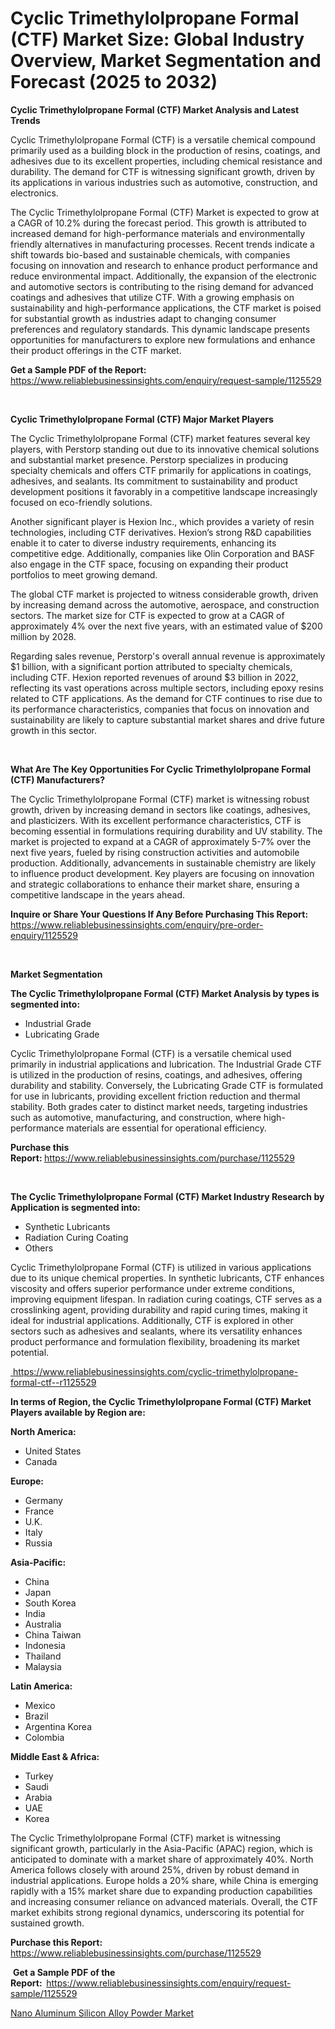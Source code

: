 <p><h1>Cyclic Trimethylolpropane Formal (CTF) Market Size: Global Industry Overview, Market Segmentation and Forecast (2025 to 2032)</h1></p><p><strong>Cyclic Trimethylolpropane Formal (CTF) Market Analysis and Latest Trends</strong></p>
<p><p>Cyclic Trimethylolpropane Formal (CTF) is a versatile chemical compound primarily used as a building block in the production of resins, coatings, and adhesives due to its excellent properties, including chemical resistance and durability. The demand for CTF is witnessing significant growth, driven by its applications in various industries such as automotive, construction, and electronics. </p><p>The Cyclic Trimethylolpropane Formal (CTF) Market is expected to grow at a CAGR of 10.2% during the forecast period. This growth is attributed to increased demand for high-performance materials and environmentally friendly alternatives in manufacturing processes. Recent trends indicate a shift towards bio-based and sustainable chemicals, with companies focusing on innovation and research to enhance product performance and reduce environmental impact. Additionally, the expansion of the electronic and automotive sectors is contributing to the rising demand for advanced coatings and adhesives that utilize CTF. With a growing emphasis on sustainability and high-performance applications, the CTF market is poised for substantial growth as industries adapt to changing consumer preferences and regulatory standards. This dynamic landscape presents opportunities for manufacturers to explore new formulations and enhance their product offerings in the CTF market.</p></p>
<p><strong>Get a Sample PDF of the Report:&nbsp;</strong> <a href="https://www.reliablebusinessinsights.com/enquiry/request-sample/1125529?utm_campaign=3213&utm_medium=2&utm_source=Github&utm_content=ia&utm_term=02042025&utm_id=cyclic-trimethylolpropane-formal-ctf">https://www.reliablebusinessinsights.com/enquiry/request-sample/1125529</a></p>
<p>&nbsp;</p>
<p><strong>Cyclic Trimethylolpropane Formal (CTF) Major Market Players</strong></p>
<p><p>The Cyclic Trimethylolpropane Formal (CTF) market features several key players, with Perstorp standing out due to its innovative chemical solutions and substantial market presence. Perstorp specializes in producing specialty chemicals and offers CTF primarily for applications in coatings, adhesives, and sealants. Its commitment to sustainability and product development positions it favorably in a competitive landscape increasingly focused on eco-friendly solutions.</p><p>Another significant player is Hexion Inc., which provides a variety of resin technologies, including CTF derivatives. Hexion’s strong R&D capabilities enable it to cater to diverse industry requirements, enhancing its competitive edge. Additionally, companies like Olin Corporation and BASF also engage in the CTF space, focusing on expanding their product portfolios to meet growing demand.</p><p>The global CTF market is projected to witness considerable growth, driven by increasing demand across the automotive, aerospace, and construction sectors. The market size for CTF is expected to grow at a CAGR of approximately 4% over the next five years, with an estimated value of $200 million by 2028. </p><p>Regarding sales revenue, Perstorp's overall annual revenue is approximately $1 billion, with a significant portion attributed to specialty chemicals, including CTF. Hexion reported revenues of around $3 billion in 2022, reflecting its vast operations across multiple sectors, including epoxy resins related to CTF applications. As the demand for CTF continues to rise due to its performance characteristics, companies that focus on innovation and sustainability are likely to capture substantial market shares and drive future growth in this sector.</p></p>
<p>&nbsp;</p>
<p><strong>What Are The Key Opportunities For Cyclic Trimethylolpropane Formal (CTF) Manufacturers?</strong></p>
<p><p>The Cyclic Trimethylolpropane Formal (CTF) market is witnessing robust growth, driven by increasing demand in sectors like coatings, adhesives, and plasticizers. With its excellent performance characteristics, CTF is becoming essential in formulations requiring durability and UV stability. The market is projected to expand at a CAGR of approximately 5-7% over the next five years, fueled by rising construction activities and automobile production. Additionally, advancements in sustainable chemistry are likely to influence product development. Key players are focusing on innovation and strategic collaborations to enhance their market share, ensuring a competitive landscape in the years ahead.</p></p>
<p><strong>Inquire or Share Your Questions If Any Before Purchasing This Report:</strong> <a href="https://www.reliablebusinessinsights.com/enquiry/pre-order-enquiry/1125529?utm_campaign=3213&utm_medium=2&utm_source=Github&utm_content=ia&utm_term=02042025&utm_id=cyclic-trimethylolpropane-formal-ctf">https://www.reliablebusinessinsights.com/enquiry/pre-order-enquiry/1125529</a></p>
<p>&nbsp;</p>
<p><strong>Market Segmentation</strong></p>
<p><strong>The Cyclic Trimethylolpropane Formal (CTF) Market Analysis by types is segmented into:</strong></p>
<p><ul><li>Industrial Grade</li><li>Lubricating Grade</li></ul></p>
<p><p>Cyclic Trimethylolpropane Formal (CTF) is a versatile chemical used primarily in industrial applications and lubrication. The Industrial Grade CTF is utilized in the production of resins, coatings, and adhesives, offering durability and stability. Conversely, the Lubricating Grade CTF is formulated for use in lubricants, providing excellent friction reduction and thermal stability. Both grades cater to distinct market needs, targeting industries such as automotive, manufacturing, and construction, where high-performance materials are essential for operational efficiency.</p></p>
<p><strong>Purchase this Report:&nbsp;</strong><a href="https://www.reliablebusinessinsights.com/purchase/1125529?utm_campaign=3213&utm_medium=2&utm_source=Github&utm_content=ia&utm_term=02042025&utm_id=cyclic-trimethylolpropane-formal-ctf">https://www.reliablebusinessinsights.com/purchase/1125529</a></p>
<p>&nbsp;</p>
<p><strong>The Cyclic Trimethylolpropane Formal (CTF) Market Industry Research by Application is segmented into:</strong></p>
<p><ul><li>Synthetic Lubricants</li><li>Radiation Curing Coating</li><li>Others</li></ul></p>
<p><p>Cyclic Trimethylolpropane Formal (CTF) is utilized in various applications due to its unique chemical properties. In synthetic lubricants, CTF enhances viscosity and offers superior performance under extreme conditions, improving equipment lifespan. In radiation curing coatings, CTF serves as a crosslinking agent, providing durability and rapid curing times, making it ideal for industrial applications. Additionally, CTF is explored in other sectors such as adhesives and sealants, where its versatility enhances product performance and formulation flexibility, broadening its market potential.</p></p>
<p><a href="https://www.reliablebusinessinsights.com/cyclic-trimethylolpropane-formal-ctf--r1125529?utm_campaign=3213&utm_medium=2&utm_source=Github&utm_content=ia&utm_term=02042025&utm_id=cyclic-trimethylolpropane-formal-ctf">&nbsp;https://www.reliablebusinessinsights.com/cyclic-trimethylolpropane-formal-ctf--r1125529</a></p>
<p><strong>In terms of Region, the Cyclic Trimethylolpropane Formal (CTF) Market Players available by Region are:</strong></p>
<p>
    <p> <strong> North America: </strong>
        <ul>
            <li>United States</li>
            <li>Canada</li>
        </ul>
        </p> 
    <p> <strong> Europe: </strong>
        <ul>
            <li>Germany</li>
            <li>France</li>
            <li>U.K.</li>
            <li>Italy</li>
            <li>Russia</li>
        </ul>
        </p> 
    <p> <strong> Asia-Pacific: </strong>
        <ul>
            <li>China</li>
            <li>Japan</li>
            <li>South Korea</li>
            <li>India</li>
            <li>Australia</li>
            <li>China Taiwan</li>
            <li>Indonesia</li>
            <li>Thailand</li>
            <li>Malaysia</li>
        </ul>
        </p> 
    <p> <strong> Latin America: </strong>
        <ul>
            <li>Mexico</li>
            <li>Brazil</li>
            <li>Argentina Korea</li>
            <li>Colombia</li>
        </ul>
        </p> 
    <p> <strong> Middle East & Africa: </strong>
        <ul>
            <li>Turkey</li>
            <li>Saudi</li>
            <li>Arabia</li>
            <li>UAE</li>
            <li>Korea</li>
        </ul>
    </p>
    </p>
<p><p>The Cyclic Trimethylolpropane Formal (CTF) market is witnessing significant growth, particularly in the Asia-Pacific (APAC) region, which is anticipated to dominate with a market share of approximately 40%. North America follows closely with around 25%, driven by robust demand in industrial applications. Europe holds a 20% share, while China is emerging rapidly with a 15% market share due to expanding production capabilities and increasing consumer reliance on advanced materials. Overall, the CTF market exhibits strong regional dynamics, underscoring its potential for sustained growth.</p></p>
<p><strong>Purchase this Report: </strong><a href="https://www.reliablebusinessinsights.com/purchase/1125529?utm_campaign=3213&utm_medium=2&utm_source=Github&utm_content=ia&utm_term=02042025&utm_id=cyclic-trimethylolpropane-formal-ctf">https://www.reliablebusinessinsights.com/purchase/1125529</a></p>
<p>&nbsp;<strong>Get a Sample PDF of the Report:&nbsp;&nbsp;</strong><a href="https://www.reliablebusinessinsights.com/enquiry/request-sample/1125529?utm_campaign=3213&utm_medium=2&utm_source=Github&utm_content=ia&utm_term=02042025&utm_id=cyclic-trimethylolpropane-formal-ctf">https://www.reliablebusinessinsights.com/enquiry/request-sample/1125529</a></p>
<p><strong></strong></p>
<p><p><a href="https://github.com/krulicfidura/Market-Research-Report-List-1/blob/main/nano-aluminum-silicon-alloy-powder-market.md?utm_campaign=3213&utm_medium=2&utm_source=Github&utm_content=ia&utm_term=02042025&utm_id=cyclic-trimethylolpropane-formal-ctf">Nano Aluminum Silicon Alloy Powder Market</a></p></p>
